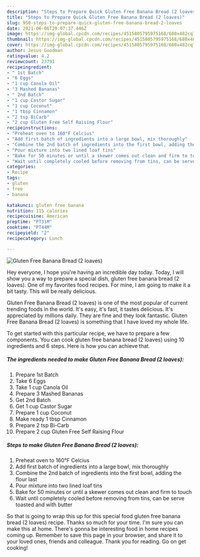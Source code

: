 ```yaml
---
description: "Steps to Prepare Quick Gluten Free Banana Bread (2 loaves)"
title: "Steps to Prepare Quick Gluten Free Banana Bread (2 loaves)"
slug: 950-steps-to-prepare-quick-gluten-free-banana-bread-2-loaves
date: 2021-06-06T20:07:37.446Z
image: https://img-global.cpcdn.com/recipes/4515805795975168/680x482cq70/gluten-free-banana-bread-2-loaves-recipe-main-photo.jpg
thumbnail: https://img-global.cpcdn.com/recipes/4515805795975168/680x482cq70/gluten-free-banana-bread-2-loaves-recipe-main-photo.jpg
cover: https://img-global.cpcdn.com/recipes/4515805795975168/680x482cq70/gluten-free-banana-bread-2-loaves-recipe-main-photo.jpg
author: Jesus Goodman
ratingvalue: 4.2
reviewcount: 23791
recipeingredient:
- " 1st Batch"
- "6 Eggs"
- "1 cup Canola Oil"
- "3 Mashed Bananas"
- " 2nd Batch"
- "1 cup Castor Sugar"
- "1 cup Coconut"
- "1 tbsp Cinnamon"
- "2 tsp BiCarb"
- "2 cup Gluten Free Self Raising Flour"
recipeinstructions:
- "Preheat oven to 160°F Celcius"
- "Add first batch of ingredients into a large bowl, mix thoroughly"
- "Combine the 2nd batch of ingredients into the first bowl, adding the flour last"
- "Pour mixture into two lined loaf tins"
- "Bake for 50 minutes or until a skewer comes out clean and firm to touch"
- "Wait until completely cooled before removing from tins, can be serve toasted and with butter"
categories:
- Recipe
tags:
- gluten
- free
- banana

katakunci: gluten free banana 
nutrition: 115 calories
recipecuisine: American
preptime: "PT31M"
cooktime: "PT44M"
recipeyield: "2"
recipecategory: Lunch

---
```



![Gluten Free Banana Bread (2 loaves)](https://img-global.cpcdn.com/recipes/4515805795975168/680x482cq70/gluten-free-banana-bread-2-loaves-recipe-main-photo.jpg)

Hey everyone, I hope you're having an incredible day today. Today, I will show you a way to prepare a special dish, gluten free banana bread (2 loaves). One of my favorites food recipes. For mine, I am going to make it a bit tasty. This will be really delicious.

Gluten Free Banana Bread (2 loaves) is one of the most popular of current trending foods in the world. It's easy, it's fast, it tastes delicious. It's appreciated by millions daily. They are fine and they look fantastic. Gluten Free Banana Bread (2 loaves) is something that I have loved my whole life.




To get started with this particular recipe, we have to prepare a few components. You can cook gluten free banana bread (2 loaves) using 10 ingredients and 6 steps. Here is how you can achieve that.

<!--inarticleads1-->

##### The ingredients needed to make Gluten Free Banana Bread (2 loaves):

1. Prepare  1st Batch
1. Take 6 Eggs
1. Take 1 cup Canola Oil
1. Prepare 3 Mashed Bananas
1. Get  2nd Batch
1. Get 1 cup Castor Sugar
1. Prepare 1 cup Coconut
1. Make ready 1 tbsp Cinnamon
1. Prepare 2 tsp Bi-Carb
1. Prepare 2 cup Gluten Free Self Raising Flour




<!--inarticleads2-->

##### Steps to make Gluten Free Banana Bread (2 loaves):

1. Preheat oven to 160°F Celcius
1. Add first batch of ingredients into a large bowl, mix thoroughly
1. Combine the 2nd batch of ingredients into the first bowl, adding the flour last
1. Pour mixture into two lined loaf tins
1. Bake for 50 minutes or until a skewer comes out clean and firm to touch
1. Wait until completely cooled before removing from tins, can be serve toasted and with butter




So that is going to wrap this up for this special food gluten free banana bread (2 loaves) recipe. Thanks so much for your time. I'm sure you can make this at home. There's gonna be interesting food in home recipes coming up. Remember to save this page in your browser, and share it to your loved ones, friends and colleague. Thank you for reading. Go on get cooking!

